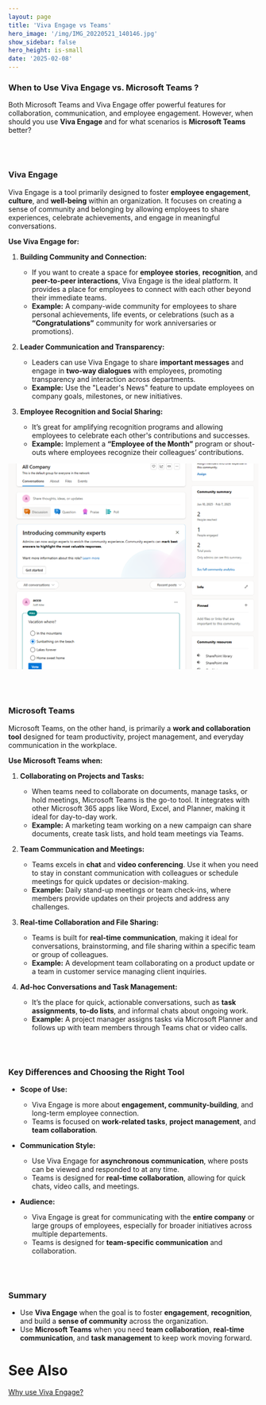 ```yaml
---
layout: page
title: 'Viva Engage vs Teams'
hero_image: '/img/IMG_20220521_140146.jpg'
show_sidebar: false
hero_height: is-small
date: '2025-02-08'
---
```




### When to Use Viva Engage vs. Microsoft Teams ?

Both Microsoft Teams and Viva Engage offer powerful features for collaboration, communication, and employee engagement. However, when should you use **Viva Engage** and for what scenarios is **Microsoft Teams** better?

<br/><br/>

### Viva Engage

Viva Engage is a tool primarily designed to foster **employee engagement**, **culture**, and **well-being** within an organization. It focuses on creating a sense of community and belonging by allowing employees to share experiences, celebrate achievements, and engage in meaningful conversations.

**Use Viva Engage for:**

1. **Building Community and Connection:**
   - If you want to create a space for **employee stories**, **recognition**, and **peer-to-peer interactions**, Viva Engage is the ideal platform. It provides a place for employees to connect with each other beyond their immediate teams.
   - **Example:** A company-wide community for employees to share personal achievements, life events, or celebrations (such as a **“Congratulations”** community for work anniversaries or promotions).

2. **Leader Communication and Transparency:**
   - Leaders can use Viva Engage to share **important messages** and engage in **two-way dialogues** with employees, promoting transparency and interaction across departments.
   - **Example:** Use the "Leader's News" feature to update employees on company goals, milestones, or new initiatives.

3. **Employee Recognition and Social Sharing:**
   - It’s great for amplifying recognition programs and allowing employees to celebrate each other's contributions and successes. 
   - **Example:** Implement a **“Employee of the Month”** program or shout-outs where employees recognize their colleagues’ contributions.


<img src="/articles/img/VEwhy.png"><br/>



<br/><br/>

### Microsoft Teams

Microsoft Teams, on the other hand, is primarily a **work and collaboration tool** designed for team productivity, project management, and everyday communication in the workplace.

**Use Microsoft Teams when:**

1. **Collaborating on Projects and Tasks:**
   - When teams need to collaborate on documents, manage tasks, or hold meetings, Microsoft Teams is the go-to tool. It integrates with other Microsoft 365 apps like Word, Excel, and Planner, making it ideal for day-to-day work.
   - **Example:** A marketing team working on a new campaign can share documents, create task lists, and hold team meetings via Teams.

2. **Team Communication and Meetings:**
   - Teams excels in **chat** and **video conferencing**. Use it when you need to stay in constant communication with colleagues or schedule meetings for quick updates or decision-making.
   - **Example:** Daily stand-up meetings or team check-ins, where members provide updates on their projects and address any challenges.

3. **Real-time Collaboration and File Sharing:**
   - Teams is built for **real-time communication**, making it ideal for conversations, brainstorming, and file sharing within a specific team or group of colleagues.
   - **Example:** A development team collaborating on a product update or a team in customer service managing client inquiries.

4. **Ad-hoc Conversations and Task Management:**
   - It’s the place for quick, actionable conversations, such as **task assignments**, **to-do lists**, and informal chats about ongoing work.
   - **Example:** A project manager assigns tasks via Microsoft Planner and follows up with team members through Teams chat or video calls.


<br/><br/>

### Key Differences and Choosing the Right Tool

- **Scope of Use:**
  - Viva Engage is more about **engagement, community-building**, and long-term employee connection.
  - Teams is focused on **work-related tasks**, **project management**, and **team collaboration**.

- **Communication Style:**
  - Use Viva Engage for **asynchronous communication**, where posts can be viewed and responded to at any time.
  - Teams is designed for **real-time collaboration**, allowing for quick chats, video calls, and meetings.

- **Audience:**
  - Viva Engage is great for communicating with the **entire company** or large groups of employees, especially for broader initiatives across multiple departements.
  - Teams is designed for **team-specific communication** and collaboration.


<br/><br/>

### Summary
- Use **Viva Engage** when the goal is to foster **engagement**, **recognition**, and build a **sense of community** across the organization.
- Use **Microsoft Teams** when you need **team collaboration**, **real-time communication**, and **task management** to keep work moving forward.





# See Also

[Why use Viva Engage?](https://powershellscripts.github.io/articles/en/Viva/whyviva/)